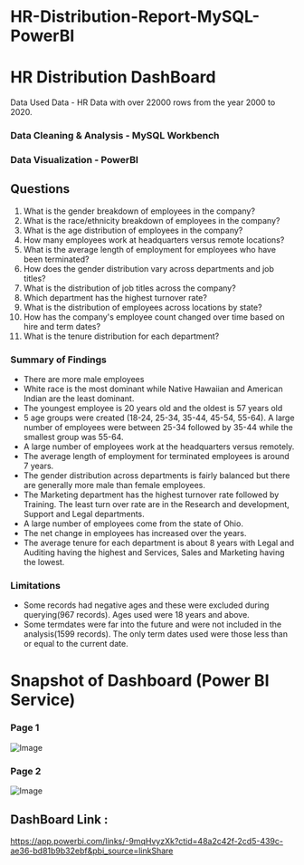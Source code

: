 # HR-Distribution-Report-MySQL-PowerBI
# HR Distribution DashBoard

Data Used
Data - HR Data with over 22000 rows from the year 2000 to 2020.

### Data Cleaning & Analysis - MySQL Workbench

### Data Visualization - PowerBI

## Questions
1. What is the gender breakdown of employees in the company?
2. What is the race/ethnicity breakdown of employees in the company?
3. What is the age distribution of employees in the company?
4. How many employees work at headquarters versus remote locations?
5. What is the average length of employment for employees who have been terminated?
6. How does the gender distribution vary across departments and job titles?
7. What is the distribution of job titles across the company?
8. Which department has the highest turnover rate?
9. What is the distribution of employees across locations by state?
10. How has the company's employee count changed over time based on hire and term dates?
11. What is the tenure distribution for each department?
### Summary of Findings
* There are more male employees
* White race is the most dominant while Native Hawaiian and American Indian are the least dominant.
* The youngest employee is 20 years old and the oldest is 57 years old
* 5 age groups were created (18-24, 25-34, 35-44, 45-54, 55-64). A large number of employees were between 25-34 followed by 35-44 while the smallest group was 55-64.
* A large number of employees work at the headquarters versus remotely.
* The average length of employment for terminated employees is around 7 years.
* The gender distribution across departments is fairly balanced but there are generally more male than female employees.
* The Marketing department has the highest turnover rate followed by Training. The least turn over rate are in the Research and development, Support and Legal departments.
* A large number of employees come from the state of Ohio.
* The net change in employees has increased over the years.
* The average tenure for each department is about 8 years with Legal and Auditing having the highest and Services, Sales and Marketing having the lowest.
### Limitations
* Some records had negative ages and these were excluded during querying(967 records). Ages used were 18 years and above.
* Some termdates were far into the future and were not included in the analysis(1599 records). The only term dates used were those less than or equal to the current date.


# Snapshot of Dashboard (Power BI Service)

### Page 1

![Image](https://github.com/user-attachments/assets/1d7da187-7992-436e-ac6c-e0719addce57)

### Page 2

![Image](https://github.com/user-attachments/assets/4a43747e-bcb8-45c8-84e2-5fc309f6cc98)



## DashBoard Link : 
https://app.powerbi.com/links/-9mqHvyzXk?ctid=48a2c42f-2cd5-439c-ae36-bd81b9b32ebf&pbi_source=linkShare
